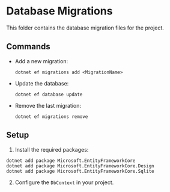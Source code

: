 # Database Migrations

This folder contains the database migration files for the project.

## Commands

- Add a new migration:
  ```
  dotnet ef migrations add <MigrationName>
  ```

- Update the database:
  ```
  dotnet ef database update
  ```

- Remove the last migration:
  ```
  dotnet ef migrations remove
  ```

## Setup

1. Install the required packages:
  ```
  dotnet add package Microsoft.EntityFrameworkCore
  dotnet add package Microsoft.EntityFrameworkCore.Design
  dotnet add package Microsoft.EntityFrameworkCore.Sqlite
  ```

2. Configure the `DbContext` in your project.
